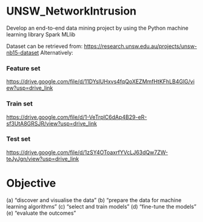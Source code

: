 # UNSW_NetworkIntrusion
Develop an end-to-end data mining project by using the Python machine learning library Spark MLlib

Dataset can be retrieved from: 
https://research.unsw.edu.au/projects/unsw-nb15-dataset 
Alternatively:
### Feature set
https://drive.google.com/file/d/11DYslUHxvs4fqQoXEZMmfHtKFhLB4GlG/view?usp=drive_link

### Train set
https://drive.google.com/file/d/1-VeTrplC6dAp4B29-eR-sf3UtA8GRSJR/view?usp=drive_link

### Test set
https://drive.google.com/file/d/1zSY4OToaxrfYVcLJ63dQw7ZW-teJyJgn/view?usp=drive_link

# Objective
(a) “discover and visualise the data”
(b) “prepare the data for machine learning algorithms”
(c) “select and train models”
(d) “fine-tune the models”
(e) “evaluate the outcomes”
